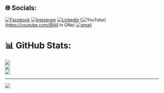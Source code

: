 
## 🌐 Socials:
[![Facebook](https://img.shields.io/badge/Facebook-%231877F2.svg?logo=Facebook&logoColor=white)](https://facebook.com/Srujal_Chrakai) [![Instagram](https://img.shields.io/badge/Instagram-%23E4405F.svg?logo=Instagram&logoColor=white)](https://instagram.com/Srujal_creation_123) [![LinkedIn](https://img.shields.io/badge/LinkedIn-%230077B5.svg?logo=linkedin&logoColor=white)](https://linkedin.com/in/srujal) [![YouTube](https://img.shields.io/badge/YouTube-%23FF0000.svg?logo=YouTube&logoColor=white)](https://youtube.com/@All In ONe) [![email](https://img.shields.io/badge/Email-D14836?logo=gmail&logoColor=white)](mailto:srujalcharki@gmail.com) 
# 📊 GitHub Stats:
![](https://github-readme-stats.vercel.app/api?username=happy_prience&theme=dark&hide_border=false&include_all_commits=false&count_private=false)<br/>
![](https://nirzak-streak-stats.vercel.app/?user=happy_prience&theme=dark&hide_border=false)<br/>
![](https://github-readme-stats.vercel.app/api/top-langs/?username=happy_prience&theme=dark&hide_border=false&include_all_commits=false&count_private=false&layout=compact)

---
[![](https://visitcount.itsvg.in/api?id=happy_prience&icon=0&color=0)](https://visitcount.itsvg.in)

<!-- Proudly created with GPRM ( https://gprm.itsvg.in ) -->
